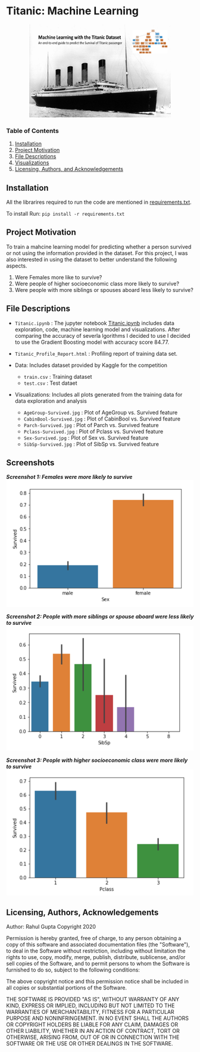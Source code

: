 # Titanic: Machine Learning

<p align = 'center'><img src = 'logo.png', height=250, width =380></p>

### Table of Contents
1. [Installation](#installation)
2. [Project Motivation](#motivation)
3. [File Descriptions](#files)
3. [Visualizations](#images)
4. [Licensing, Authors, and Acknowledgements](#licensing)

## Installation <a name="installation"></a>

All the librarires required to run the code are mentioned in [requirements.txt](https://github.com/rahul385/Titanic-Survival-Prediction/blob/master/requirements.txt).

To install Run: `pip install -r requirements.txt`

## Project Motivation<a name="motivation"></a>

To train a mahcine learning model for predicting whether a person survived or not using the information provided in the dataset. For this project, I was also interested in using the dataset to better understand the following aspects.

1. Were Females more like to survive?
2. Were people of higher socioeconomic class more likely to survive?
3. Were people with more siblings or spouses aboard less likely to survive?

## File Descriptions <a name="files"></a>

* `Titanic.ipynb` : The jupyter notebook [Titanic.ipynb](https://github.com/rahul385/Titanic-Survival-Prediction/blob/master/Titanic.ipynb) includes data exploration, code, machine learning model and visualizations. After comparing the accuracy of severla lgorithms I decided to use I decided to use the Gradient Boosting model with accuracy score 84.77.

* `Titanic_Profile_Report.html` : Profiling report of training data set.

* Data: Includes dataset provided by Kaggle for the competition
    * `train.csv` : Training dataset
    * `test.csv` : Test dataet
    
* Visualizations: Includes all plots generated from the training data for data exploration and analysis
   * `AgeGroup-Survived.jpg` : Plot of AgeGroup vs. Survived feature
   * `CabinBool-Survived.jpg` : Plot of CabinBool vs. Survived feature
   * `Parch-Survived.jpg` : Plot of Parch vs. Survived feature
   * `Pclass-Survived.jpg` : Plot of Pclass vs. Survived feature
   * `Sex-Survived.jpg` : Plot of Sex vs. Survived feature
   * `SibSp-Survived.jpg` : Plot of SibSp vs. Survived feature

## Screenshots<a name="images"></a>

***Screenshot 1: Females were more likely to survive***
![Screenshot 1](https://github.com/rahul385/Titanic-Survival-Prediction/blob/main/Visualizations/Sex-Survived.png)

***Screenshot 2: People with more siblings or spouse aboard were less likely to survive***
![Screenshot 2](https://github.com/rahul385/Titanic-Survival-Prediction/blob/main/Visualizations/SibSp-Survived.png)

***Screenshot 3: People with higher socioeconomic class were more likely to survive***
![Screenshot 3](https://github.com/rahul385/Titanic-Survival-Prediction/blob/main/Visualizations/Pclass-Survived.png)


## Licensing, Authors, Acknowledgements<a name="licensing"></a>

Author: Rahul Gupta Copyright 2020

Permission is hereby granted, free of charge, to any person obtaining a copy of this software and associated documentation files (the "Software"), to deal in the Software without restriction, including without limitation the rights to use, copy, modify, merge, publish, distribute, sublicense, and/or sell copies of the Software, and to permit persons to whom the Software is furnished to do so, subject to the following conditions:

The above copyright notice and this permission notice shall be included in all copies or substantial portions of the Software.

THE SOFTWARE IS PROVIDED "AS IS", WITHOUT WARRANTY OF ANY KIND, EXPRESS OR IMPLIED, INCLUDING BUT NOT LIMITED TO THE WARRANTIES OF MERCHANTABILITY, FITNESS FOR A PARTICULAR PURPOSE AND NONINFRINGEMENT. IN NO EVENT SHALL THE AUTHORS OR COPYRIGHT HOLDERS BE LIABLE FOR ANY CLAIM, DAMAGES OR OTHER LIABILITY, WHETHER IN AN ACTION OF CONTRACT, TORT OR OTHERWISE, ARISING FROM, OUT OF OR IN CONNECTION WITH THE SOFTWARE OR THE USE OR OTHER DEALINGS IN THE SOFTWARE.
